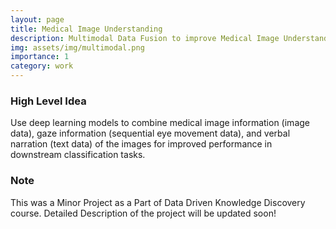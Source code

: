 ```yaml
---
layout: page
title: Medical Image Understanding
description: Multimodal Data Fusion to improve Medical Image Understanding
img: assets/img/multimodal.png
importance: 1
category: work
---
```


### High Level Idea
Use deep learning models to combine medical image information (image
data), gaze information (sequential eye movement data), and verbal narration (text data)
of the images for improved performance in downstream classification tasks.

### Note
This was a Minor Project as a Part of Data Driven Knowledge Discovery course. Detailed Description of the project will be updated soon!
